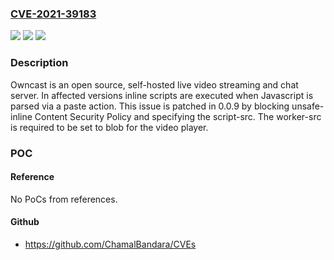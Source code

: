 ### [CVE-2021-39183](https://cve.mitre.org/cgi-bin/cvename.cgi?name=CVE-2021-39183)
![](https://img.shields.io/static/v1?label=Product&message=owncast&color=blue)
![](https://img.shields.io/static/v1?label=Version&message=n%2Fa&color=blue)
![](https://img.shields.io/static/v1?label=Vulnerability&message=CWE-79%3A%20Improper%20Neutralization%20of%20Input%20During%20Web%20Page%20Generation%20('Cross-site%20Scripting')&color=brighgreen)

### Description

Owncast is an open source, self-hosted live video streaming and chat server. In affected versions inline scripts are executed when Javascript is parsed via a paste action. This issue is patched in 0.0.9 by blocking unsafe-inline Content Security Policy and specifying the script-src. The worker-src is required to be set to blob for the video player.

### POC

#### Reference
No PoCs from references.

#### Github
- https://github.com/ChamalBandara/CVEs

